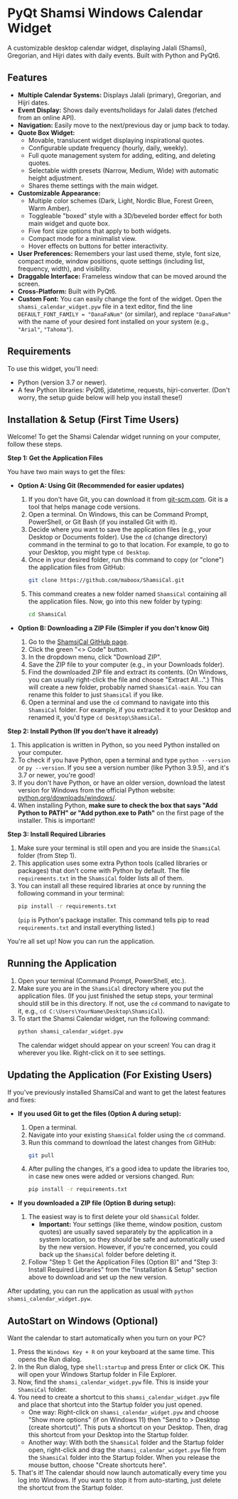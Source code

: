 # PyQt Shamsi Windows Calendar Widget

A customizable desktop calendar widget, displaying Jalali (Shamsi), Gregorian, and Hijri dates with daily events. Built with Python and PyQt6.

## Features

*   **Multiple Calendar Systems:** Displays Jalali (primary), Gregorian, and Hijri dates.
*   **Event Display:** Shows daily events/holidays for Jalali dates (fetched from an online API).
*   **Navigation:** Easily move to the next/previous day or jump back to today.
*   **Quote Box Widget:**
    *   Movable, translucent widget displaying inspirational quotes.
    *   Configurable update frequency (hourly, daily, weekly).
    *   Full quote management system for adding, editing, and deleting quotes.
    *   Selectable width presets (Narrow, Medium, Wide) with automatic height adjustment.
    *   Shares theme settings with the main widget.
*   **Customizable Appearance:**
    *   Multiple color schemes (Dark, Light, Nordic Blue, Forest Green, Warm Amber).
    *   Toggleable "boxed" style with a 3D/beveled border effect for both main widget and quote box.
    *   Five font size options that apply to both widgets.
    *   Compact mode for a minimalist view.
    *   Hover effects on buttons for better interactivity.
*   **User Preferences:** Remembers your last used theme, style, font size, compact mode, window positions, quote settings (including list, frequency, width), and visibility.
*   **Draggable Interface:** Frameless window that can be moved around the screen.
*   **Cross-Platform:** Built with PyQt6.
*   **Custom Font:** You can easily change the font of the widget. Open the `shamsi_calendar_widget.pyw` file in a text editor, find the line `DEFAULT_FONT_FAMILY = "DanaFaNum"` (or similar), and replace `"DanaFaNum"` with the name of your desired font installed on your system (e.g., `"Arial"`, `"Tahoma"`).

## Requirements

To use this widget, you'll need:

*   Python (version 3.7 or newer).
*   A few Python libraries: PyQt6, jdatetime, requests, hijri-converter. (Don't worry, the setup guide below will help you install these!)

## Installation & Setup (First Time Users)

Welcome! To get the Shamsi Calendar widget running on your computer, follow these steps.

**Step 1: Get the Application Files**

You have two main ways to get the files:

*   **Option A: Using Git (Recommended for easier updates)**
    1.  If you don't have Git, you can download it from [git-scm.com](https://git-scm.com/). Git is a tool that helps manage code versions.
    2.  Open a terminal. On Windows, this can be Command Prompt, PowerShell, or Git Bash (if you installed Git with it).
    3.  Decide where you want to save the application files (e.g., your Desktop or Documents folder). Use the `cd` (change directory) command in the terminal to go to that location. For example, to go to your Desktop, you might type `cd Desktop`.
    4.  Once in your desired folder, run this command to copy (or "clone") the application files from GitHub:
        ```bash
        git clone https://github.com/maboox/ShamsiCal.git
        ```
    5.  This command creates a new folder named `ShamsiCal` containing all the application files. Now, go into this new folder by typing:
        ```bash
        cd ShamsiCal
        ```

*   **Option B: Downloading a ZIP File (Simpler if you don't know Git)**
    1.  Go to the [ShamsiCal GitHub page](https://github.com/maboox/ShamsiCal).
    2.  Click the green "<> Code" button.
    3.  In the dropdown menu, click "Download ZIP".
    4.  Save the ZIP file to your computer (e.g., in your Downloads folder).
    5.  Find the downloaded ZIP file and extract its contents. (On Windows, you can usually right-click the file and choose "Extract All...".) This will create a new folder, probably named `ShamsiCal-main`. You can rename this folder to just `ShamsiCal` if you like.
    6.  Open a terminal and use the `cd` command to navigate into this `ShamsiCal` folder. For example, if you extracted it to your Desktop and renamed it, you'd type `cd Desktop\ShamsiCal`.

**Step 2: Install Python (If you don't have it already)**

1.  This application is written in Python, so you need Python installed on your computer.
2.  To check if you have Python, open a terminal and type `python --version` or `py --version`. If you see a version number (like Python 3.9.5), and it's 3.7 or newer, you're good!
3.  If you don't have Python, or have an older version, download the latest version for Windows from the official Python website: [python.org/downloads/windows/](https://www.python.org/downloads/windows/).
4.  When installing Python, **make sure to check the box that says "Add Python to PATH" or "Add python.exe to Path"** on the first page of the installer. This is important!

**Step 3: Install Required Libraries**

1.  Make sure your terminal is still open and you are inside the `ShamsiCal` folder (from Step 1).
2.  This application uses some extra Python tools (called libraries or packages) that don't come with Python by default. The file `requirements.txt` in the `ShamsiCal` folder lists all of them.
3.  You can install all these required libraries at once by running the following command in your terminal:
    ```bash
    pip install -r requirements.txt
    ```
    (`pip` is Python's package installer. This command tells pip to read `requirements.txt` and install everything listed.)

You're all set up! Now you can run the application.

## Running the Application

1.  Open your terminal (Command Prompt, PowerShell, etc.).
2.  Make sure you are in the `ShamsiCal` directory where you put the application files. (If you just finished the setup steps, your terminal should still be in this directory. If not, use the `cd` command to navigate to it, e.g., `cd C:\Users\YourName\Desktop\ShamsiCal`).
3.  To start the Shamsi Calendar widget, run the following command:
    ```bash
    python shamsi_calendar_widget.pyw
    ```
    The calendar widget should appear on your screen! You can drag it wherever you like. Right-click on it to see settings.

## Updating the Application (For Existing Users)

If you've previously installed ShamsiCal and want to get the latest features and fixes:

*   **If you used Git to get the files (Option A during setup):**
    1.  Open a terminal.
    2.  Navigate into your existing `ShamsiCal` folder using the `cd` command.
    3.  Run this command to download the latest changes from GitHub:
        ```bash
        git pull
        ```
    4.  After pulling the changes, it's a good idea to update the libraries too, in case new ones were added or versions changed. Run:
        ```bash
        pip install -r requirements.txt
        ```

*   **If you downloaded a ZIP file (Option B during setup):**
    1.  The easiest way is to first delete your old `ShamsiCal` folder.
        *   **Important:** Your settings (like theme, window position, custom quotes) are usually saved separately by the application in a system location, so they *should* be safe and automatically used by the new version. However, if you're concerned, you could back up the `ShamsiCal` folder before deleting it.
    2.  Follow "Step 1: Get the Application Files (Option B)" and "Step 3: Install Required Libraries" from the "Installation & Setup" section above to download and set up the new version.

After updating, you can run the application as usual with `python shamsi_calendar_widget.pyw`.

## AutoStart on Windows (Optional)

Want the calendar to start automatically when you turn on your PC?

1.  Press the `Windows Key + R` on your keyboard at the same time. This opens the Run dialog.
2.  In the Run dialog, type `shell:startup` and press Enter or click OK. This will open your Windows Startup folder in File Explorer.
3.  Now, find the `shamsi_calendar_widget.pyw` file. This is inside your `ShamsiCal` folder.
4.  You need to create a shortcut to this `shamsi_calendar_widget.pyw` file and place that shortcut into the Startup folder you just opened.
    *   One way: Right-click on `shamsi_calendar_widget.pyw` and choose "Show more options" (if on Windows 11) then "Send to > Desktop (create shortcut)". This puts a shortcut on your Desktop. Then, drag this shortcut from your Desktop into the Startup folder.
    *   Another way: With both the `ShamsiCal` folder and the Startup folder open, right-click and drag the `shamsi_calendar_widget.pyw` file from the `ShamsiCal` folder into the Startup folder. When you release the mouse button, choose "Create shortcuts here".
5.  That's it! The calendar should now launch automatically every time you log into Windows. If you want to stop it from auto-starting, just delete the shortcut from the Startup folder.
